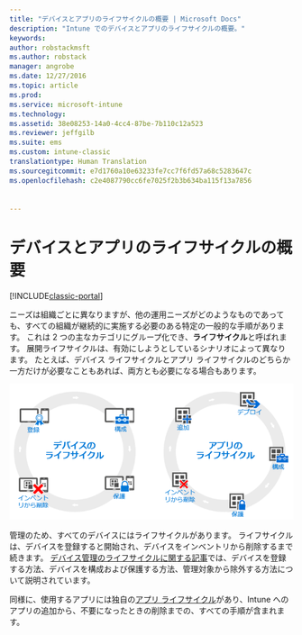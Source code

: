 ```yaml
---
title: "デバイスとアプリのライフサイクルの概要 | Microsoft Docs"
description: "Intune でのデバイスとアプリのライフサイクルの概要。"
keywords: 
author: robstackmsft
ms.author: robstack
manager: angrobe
ms.date: 12/27/2016
ms.topic: article
ms.prod: 
ms.service: microsoft-intune
ms.technology: 
ms.assetid: 38e08253-14a0-4cc4-87be-7b110c12a523
ms.reviewer: jeffgilb
ms.suite: ems
ms.custom: intune-classic
translationtype: Human Translation
ms.sourcegitcommit: e7d1760a10e63233fe7cc7f6fd57a68c5283647c
ms.openlocfilehash: c2e4087790cc6fe7025f2b3b634ba115f13a7856


---
```


# <a name="overview-of-device-and-app-lifecycles"></a>デバイスとアプリのライフサイクルの概要

[!INCLUDE[classic-portal](../includes/classic-portal.md)]

ニーズは組織ごとに異なりますが、他の運用ニーズがどのようなものであっても、すべての組織が継続的に実施する必要のある特定の一般的な手順があります。 これは 2 つの主なカテゴリにグループ化でき、**ライフサイクル**と呼ばれます。 展開ライフサイクルは、有効にしようとしているシナリオによって異なります。 たとえば、デバイス ライフサイクルとアプリ ライフサイクルのどちらか一方だけが必要なこともあれば、両方とも必要になる場合もあります。

![MDM とアプリのライフサイクル](./media/device-app-lifecycle.png "モバイル デバイスとアプリのライフサイクル")

管理のため、すべてのデバイスにはライフサイクルがあります。 ライフサイクルは、デバイスを登録すると開始され、デバイスをインベントリから削除するまで続きます。 [デバイス管理のライフサイクルに関する記事](overview-of-device-lifecycle-in-microsoft-intune.md)では、デバイスを登録する方法、デバイスを構成および保護する方法、管理対象から除外する方法について説明されています。

同様に、使用するアプリには独自の[アプリ ライフサイクル](overview-of-app-lifecycle-in-microsoft-intune.md)があり、Intune へのアプリの追加から、不要になったときの削除までの、すべての手順が含まれます。



<!--HONumber=Dec16_HO5-->


